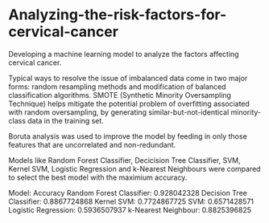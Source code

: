 # Analyzing-the-risk-factors-for-cervical-cancer
Developing a machine learning model to analyze the factors affecting cervical cancer.

Typical ways to resolve the issue of imbalanced data come in two major forms: random resampling methods and modification of balanced classification algorithms. SMOTE (Synthetic Minority Oversampling Technique) helps mitigate the potential problem of overfitting associated with random oversampling, by generating similar-but-not-identical minority-class data in the training set.

Boruta analysis was used to improve the model by feeding in only those features that are uncorrelated and non-redundant.  

Models like Random Forest Classifier, Decicision Tree Classifier, SVM, Kernel SVM, Logistic Regression and k-Nearest Neighbours were compared to select the best model with the maximium accuracy. 

Model:	Accuracy
Random Forest Classifier:	0.928042328
Decision Tree Classifier:	0.8867724868
Kernel SVM:	0.7724867725
SVM:	0.6571428571
Logistic Regression:	0.5936507937
k-Nearest Neighbour:	0.8825396825
